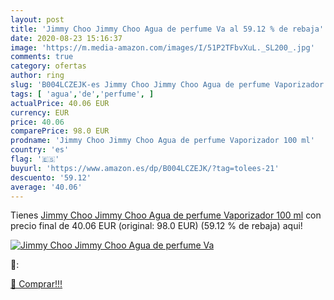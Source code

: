 ```yaml
---
layout: post
title: 'Jimmy Choo Jimmy Choo Agua de perfume Va al 59.12 % de rebaja'
date: 2020-08-23 15:16:37
image: 'https://m.media-amazon.com/images/I/51P2TFbvXuL._SL200_.jpg'
comments: true
category: ofertas
author: ring
slug: 'B004LCZEJK-es Jimmy Choo Jimmy Choo Agua de perfume Vaporizador 100 ml'
tags: [ 'agua','de','perfume', ]
actualPrice: 40.06 EUR
currency: EUR
price: 40.06
comparePrice: 98.0 EUR
prodname: 'Jimmy Choo Jimmy Choo Agua de perfume Vaporizador 100 ml'
country: 'es'
flag: '🇪🇸'
buyurl: 'https://www.amazon.es/dp/B004LCZEJK/?tag=tolees-21'
descuento: '59.12'
average: '40.06'
---
```


Tienes [Jimmy Choo Jimmy Choo Agua de perfume Vaporizador 100 ml](https://www.amazon.es/dp/B004LCZEJK/?tag=tolees-21) con precio final de  40.06 EUR (original: 98.0 EUR) (59.12 %  de rebaja) aqui!

[![Jimmy Choo Jimmy Choo Agua de perfume Va](https://m.media-amazon.com/images/I/51P2TFbvXuL._SL200_.jpg)](https://www.amazon.es/dp/B004LCZEJK/?tag=tolees-21)

🔎:


[🛒 Comprar!!!](https://www.amazon.es/dp/B004LCZEJK/?tag=tolees-21)
